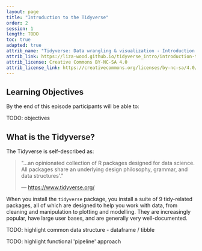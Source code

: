 ```yaml
---
layout: page
title: "Introduction to the Tidyverse"
order: 2
session: 1
length: TODO
toc: true
adapted: true
attrib_name: "Tidyverse: Data wrangling & visualization - Introduction to the Tidyverse"
attrib_link: https://liza-wood.github.io/tidyverse_intro/introduction-to-the-tidyverse.html
attrib_license: Creative Commons BY-NC-SA 4.0
attrib_license_link: https://creativecommons.org/licenses/by-nc-sa/4.0/
---
```


## Learning Objectives

By the end of this episode participants will be able to:

TODO: objectives

## What is the Tidyverse?

The Tidyverse is self-described as:

> "...an opinionated collection of R packages designed for data science. All
> packages share an underlying design philosophy, grammar, and data structures'."
>
> — <a href="https://www.tidyverse.org/" target="_blank" rel="external noreferrer">https://www.tidyverse.org/</a>

When you install the `tidyverse` package, you install a suite of 9 tidy-related
packages, all of which are designed to help you work with data, from cleaning
and manipulation to plotting and modelling. They are increasingly popular,
have large user bases, and are generally very well-documented.

TODO: highlight common data structure - dataframe / tibble

TODO: highlight functional 'pipeline' approach
